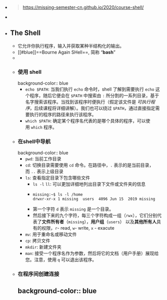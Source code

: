 - > https://missing-semester-cn.github.io/2020/course-shell/
-
- ## The Shell
	- 它允许你执行程序，输入并获取某种半结构化的输出。
	- [[#blue]]==Bourne Again SHell==, 简称 “**bash**”
	-
	- ### 使用 shell
	  background-color:: blue
		- `echo $PATH`: 当我们执行 `echo` 命令时，shell 了解到需要执行 `echo` 这个程序，随后它便会在 `$PATH` 中搜索由 `:` 所分割的一系列目录，基于名字搜索该程序。当找到该程序时便执行（假定该文件是 *可执行程序*，后续课程将详细讲解）。我们也可以绕过 `$PATH`，通过直接指定需要执行的程序的路径来执行该程序。
		- `which $PATH`: 确定某个程序名代表的是哪个具体的程序，可以使用 `which` 程序。
	- ### 在shell中导航
	  background-color:: blue
		- `pwd`: 当前工作目录
		- `cd`: 切换目录需要使用 `cd` 命令。在路径中，`.` 表示的是当前目录，而 `..` 表示上级目录
		- `ls`: 查看指定目录下包含哪些文件
			- `ls -l` `ll`: 可以更加详细地列出目录下文件或文件夹的信息
			- ```
			  missing:~$ ls -l /home
			  drwxr-xr-x 1 missing  users  4096 Jun 15  2019 missing
			  ```
			- 第一个字符 `d` 表示 `missing` 是一个目录。
			- 然后接下来的九个字符，每三个字符构成一组（`rwx`），它们分别代表了**文件所有者**（`missing`），**用户组**（`users`） 以及**其他所有人**具有的权限，`r`- read, `w`- write, `x` - exacute
		- `mv`: 用于重命名或移动文件
		- `cp`: 拷贝文件
		- `mkdir`: 新建文件夹
		- `man`: 接受一个程序名作为参数，然后将它的文档（用户手册）展现给您。注意，使用 `q` 可以退出该程序。
	- ### 在程序间创建连接
	  background-color:: blue
		-